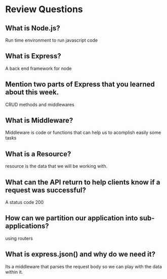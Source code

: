 # Review Questions

## What is Node.js?

Run time environment to run javascript code

## What is Express?

A back end framework for node

## Mention two parts of Express that you learned about this week.

CRUD methods and middlewares

## What is Middleware?

Middleware is code or functions that can help us to acomplish easily some tasks

## What is a Resource?

resource is the data that we will be working with.

## What can the API return to help clients know if a request was successful?

A status code 200

## How can we partition our application into sub-applications?

using routers

## What is express.json() and why do we need it?

Its a middleware that parses the request body so we can play with the data within it.
